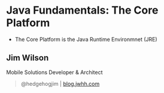 # Java Fundamentals: The Core Platform

* The Core Platform is the Java Runtime Environmnet (JRE)

## Jim Wilson

Mobile Solutions Developer & Architect
> @hedgehogjim | [blog.jwhh.com](http://blog.jwhh.com)